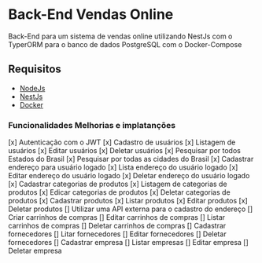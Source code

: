 # Back-End Vendas Online

Back-End para um sistema de vendas online utilizando NestJs com o TyperORM para o banco de dados PostgreSQL com o Docker-Compose

## Requisitos

* <a href="https://nodejs.org/pt" target="_blank">NodeJs</a>
* <a href="https://nestjs.com" target="_blank">NestJs</a>
* <a href="https://www.docker.com" target="_blank">Docker</a>

### Funcionalidades Melhorias e implatanções

[x] Autenticação com o JWT
[x] Cadastro de usuários
[x] Listagem de usuários
[x] Editar usuários
[x] Deletar usuários
[x] Pesquisar por todos Estados do Brasil
[x] Pesquisar por todas as cidades do Brasil
[x] Cadastrar endereço para usuário logado
[x] Lista endereço do usuário logado
[x] Editar endereço do usuário logado
[x] Deletar endereço do usuário logado
[x] Cadastrar categorias de produtos
[x] Listagem de categorias de produtos
[x] Edicar categorias de produtos
[x] Deletar categorias de produtos
[x] Cadastrar produtos
[x] Listar produtos
[x] Editar produtos
[x] Deletar produtos
[] Utilizar uma API externa para o cadastro do endereço
[] Criar carrinhos de compras
[] Editar carrinhos de compras
[] Listar carrinhos de compras
[] Deletar carrinhos de compras
[] Cadastrar fornecedores
[] Litar fornecedores
[] Editar fornecedores
[] Deletar fornecedores
[] Cadastrar empresa
[] Listar empresas
[] Editar empresa
[] Deletar empresa


